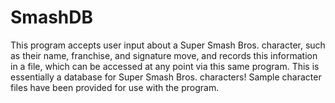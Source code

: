 # SmashDB
This program accepts user input about a Super Smash Bros. character, such as their name, franchise, and signature move, and records this information in a file, which can be accessed at any point via this same program. This is essentially a database for Super Smash Bros. characters! Sample character files have been provided for use with the program.
